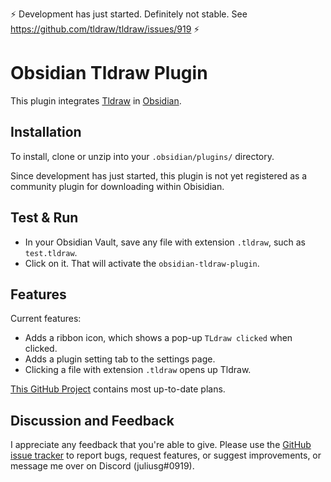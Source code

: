 :zap: Development has just started. Definitely not stable. See <https://github.com/tldraw/tldraw/issues/919> :zap:

# Obsidian Tldraw Plugin

This plugin integrates [Tldraw](https://github.com/tldraw/tldraw) in [Obsidian](https://obsidian.md).

## Installation

To install, clone or unzip into your `.obsidian/plugins/` directory.

Since development has just started, this plugin is not yet registered as a community plugin for downloading within Obisidian.

## Test & Run

- In your Obsidian Vault, save any file with extension `.tldraw`, such as `test.tldraw`.
- Click on it. That will activate the `obsidian-tldraw-plugin`.

## Features

Current features:

- Adds a ribbon icon, which shows a pop-up `TLdraw clicked` when clicked.
- Adds a plugin setting tab to the settings page.
- Clicking a file with extension `.tldraw` opens up Tldraw.

[This GitHub Project](https://github.com/users/juliusgb/projects/3/views/1) contains most up-to-date plans.

## Discussion and Feedback

I appreciate any feedback that you're able to give.
Please use the [GitHub issue tracker](https://github.com/juliusgb/obsidian-tldraw-plugin/issues/new) to report bugs, request features,
or suggest improvements, or message me over on Discord (juliusg#0919).
